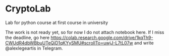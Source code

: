 # CryptoLab
Lab for python course at first course in university

The work is not ready yet, so for now I do not attach notebook here. If I miss the deadline, go here https://colab.research.google.com/drive/1kqTh9-CWUdR4dbWBbuUTeQjD1qKYySMU#scrollTo=uwjJ-L7tL07w and write @alexlegeartis in Telegram.
